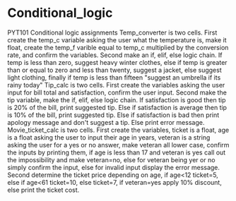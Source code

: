 # Conditional_logic
PYT101 Conditional logic assignments
Temp_converter is two cells. First create the temp_c variable asking the user what the temperature is, make it float, create the temp_f varible equal to temp_c multiplied by the conversion rate, and confirm the variables. Second make an if, elif, else logic chain. If temp is less than zero, suggest heavy winter clothes, else if temp is greater than or equal to zero and less than twenty, suggest a jacket, else suggest light clothing, finally if temp is less than fifteen "suggest an umbrella if its rainy today"
Tip_calc is two cells. First create the variables asking the user input for bill total and satisfaction, confirm the user input. Second make the tip variable, make the if, elif, else logic chain. If satisfaction is good then tip is 20% of the bill, print suggested tip. Else if satisfaction is average then tip is 10% of the bill, print suggested tip. Else if satisfaction is bad then print apology message and don't suggest a tip. Else print error message.
Movie_ticket_calc is two cells. First create the variables, ticket is a float, age is a float asking the user to input their age in years, veteran is a string asking the user for a yes or no answer, make veteran all lower case, confirm the inputs by printing them, if age is less than 17 and veteran is yes call out the impossibility and make veteran=no, else for veteran being yer or no simply confirm the input, else for invalid input display the error message. Second determine the ticket price depending on age, if age<12 ticket=5, else if age<61 ticket=10, else ticket=7, if veteran=yes apply 10% discount, else print the ticket cost.